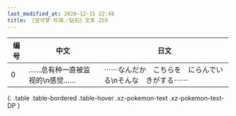 ```yaml
---
last_modified_at: 2020-12-15 22:48
title: 《宝可梦 珍珠／钻石》文本 259
---
```

| 编号 | 中文 | 日文 |
| ---- | ---- | ---- |
| 0 | ……总有种一直被监视的\n感觉…… | ⋯⋯なんだか　こちらを　にらんでいる\nそんな　きがする⋯⋯ |
{: .table .table-bordered .table-hover .xz-pokemon-text .xz-pokemon-text-DP }